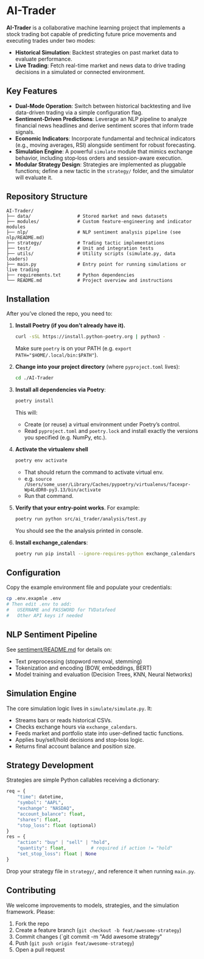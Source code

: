# AI-Trader

**AI-Trader** is a collaborative machine learning project that implements a stock trading bot capable of predicting future price movements and executing trades under two modes:

- **Historical Simulation**: Backtest strategies on past market data to evaluate performance.
- **Live Trading**: Fetch real-time market and news data to drive trading decisions in a simulated or connected environment.

## Key Features

- **Dual-Mode Operation**: Switch between historical backtesting and live data-driven trading via a simple configuration flag.
- **Sentiment-Driven Predictions**: Leverage an NLP pipeline to analyze financial news headlines and derive sentiment scores that inform trade signals.
- **Economic Indicators**: Incorporate fundamental and technical indicators (e.g., moving averages, RSI) alongside sentiment for robust forecasting.
- **Simulation Engine**: A powerful `simulate` module that mimics exchange behavior, including stop‑loss orders and session-aware execution.
- **Modular Strategy Design**: Strategies are implemented as pluggable functions; define a new tactic in the `strategy/` folder, and the simulator will evaluate it.

## Repository Structure

```
AI-Trader/
├── data/                 # Stored market and news datasets
├── modules/              # Custom feature-engineering and indicator modules
├── nlp/                  # NLP sentiment analysis pipeline (see nlp/README.md)
├── strategy/             # Trading tactic implementations
├── test/                 # Unit and integration tests
├── utils/                # Utility scripts (simulate.py, data loaders)
├── main.py               # Entry point for running simulations or live trading
├── requirements.txt      # Python dependencies
└── README.md             # Project overview and instructions
```

## Installation

After you’ve cloned the repo, you need to:

1. **Install Poetry (if you don’t already have it).**

   ```bash
   curl -sSL https://install.python-poetry.org | python3 -
   ```

   Make sure `poetry` is on your PATH (e.g. `export PATH="$HOME/.local/bin:$PATH"`).

2. **Change into your project directory** (where `pyproject.toml` lives):

   ```bash
   cd ./AI-Trader
   ```

3. **Install all dependencies via Poetry**:

   ```bash
   poetry install
   ```

   This will:

   * Create (or reuse) a virtual environment under Poetry’s control.
   * Read `pyproject.toml` and `poetry.lock` and install exactly the versions you specified (e.g. NumPy, etc.).

4. **Activate the virtualenv shell**

   ```bash
   poetry env activate
   ```

   * That should return the command to activate virtual env.
   * e.g. `source /Users/some_user/Library/Caches/pypoetry/virtualenvs/facexpr-Wp4LdDR0-py3.13/bin/activate`
   * Run that command.

5. **Verify that your entry-point works**. For example:

   ```bash
   poetry run python src/ai_trader/analysis/test.py
   ```

   You should see the the analysis printed in console.

6. **Install exchange_calendars**:

   ```bash
   poetry run pip install --ignore-requires-python exchange_calendars
   ```

## Configuration

Copy the example environment file and populate your credentials:

```bash
cp .env.exapmle .env
# Then edit .env to add:
#   USERNAME and PASSWORD for TVDatafeed
#   Other API keys if needed
``` 

## NLP Sentiment Pipeline

See [sentiment/README.md](nlp/README.md) for details on:

- Text preprocessing (stopword removal, stemming)
- Tokenization and encoding (BOW, embeddings, BERT)
- Model training and evaluation (Decision Trees, KNN, Neural Networks)

## Simulation Engine

The core simulation logic lives in `simulate/simulate.py`. It:

- Streams bars or reads historical CSVs.
- Checks exchange hours via `exchange_calendars`.
- Feeds market and portfolio state into user-defined tactic functions.
- Applies buy/sell/hold decisions and stop‑loss logic.
- Returns final account balance and position size.

## Strategy Development

Strategies are simple Python callables receiving a dictionary:

```python
req = {
    "time": datetime,
    "symbol": "AAPL",
    "exchange": "NASDAQ",
    "account_balance": float,
    "shares": float,
    "stop_loss": float (optional)
}
res = {
    "action": "buy" | "sell" | "hold",
    "quantity": float,         # required if action != "hold"
    "set_stop_loss": float | None
}
```

Drop your strategy file in `strategy/`, and reference it when running `main.py`.

## Contributing

We welcome improvements to models, strategies, and the simulation framework. Please:

1. Fork the repo
2. Create a feature branch (`git checkout -b feat/awesome-strategy`)
3. Commit changes (`git commit -m "Add awesome strategy"
4. Push (`git push origin feat/awesome-strategy`)
5. Open a pull request